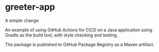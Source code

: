 # greeter-app

A simple change

An example of using GitHub Actions for CICD on a Java application using Gradle as the build tool, with style checking and testing.

The package is published to GitHub Package Registry as a Maven artifact.


